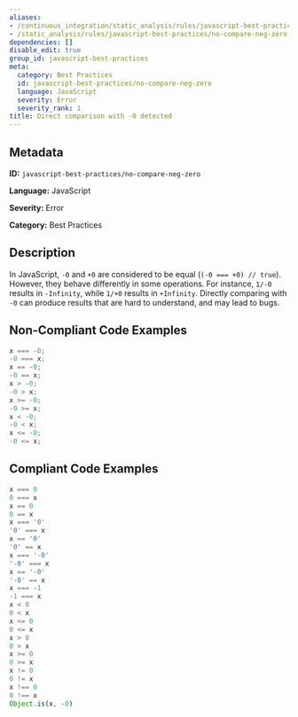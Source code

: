 ```yaml
---
aliases:
- /continuous_integration/static_analysis/rules/javascript-best-practices/no-compare-neg-zero
- /static_analysis/rules/javascript-best-practices/no-compare-neg-zero
dependencies: []
disable_edit: true
group_id: javascript-best-practices
meta:
  category: Best Practices
  id: javascript-best-practices/no-compare-neg-zero
  language: JavaScript
  severity: Error
  severity_rank: 1
title: Direct comparison with -0 detected
---
```

<!--  SOURCED FROM https://github.com/DataDog/datadog-static-analyzer-rule-docs -->


## Metadata
**ID:** `javascript-best-practices/no-compare-neg-zero`

**Language:** JavaScript

**Severity:** Error

**Category:** Best Practices

## Description
In JavaScript, `-0` and `+0` are considered to be equal (`(-0 === +0) // true`). However, they behave differently in some operations. For instance, `1/-0` results in `-Infinity`, while `1/+0` results in `+Infinity`. Directly comparing with `-0` can produce results that are hard to understand, and may lead to bugs.

## Non-Compliant Code Examples
```javascript
x === -0;
-0 === x;
x == -0;
-0 == x;
x > -0;
-0 > x;
x >= -0;
-0 >= x;
x < -0;
-0 < x;
x <= -0;
-0 <= x;
```

## Compliant Code Examples
```javascript
x === 0
0 === x
x == 0
0 == x
x === '0'
'0' === x
x == '0'
'0' == x
x === '-0'
'-0' === x
x == '-0'
'-0' == x
x === -1
-1 === x
x < 0
0 < x
x <= 0
0 <= x
x > 0
0 > x
x >= 0
0 >= x
x != 0
0 != x
x !== 0
0 !== x
Object.is(x, -0)
```
